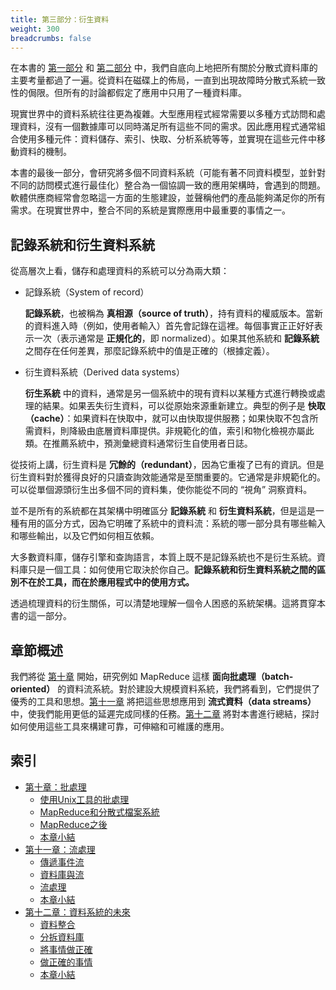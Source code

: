 ```yaml
---
title: 第三部分：衍生資料
weight: 300
breadcrumbs: false
---
```



在本書的 [第一部分](/v1_tw/part-i) 和 [第二部分](/v1_tw/part-ii) 中，我們自底向上地把所有關於分散式資料庫的主要考量都過了一遍。從資料在磁碟上的佈局，一直到出現故障時分散式系統一致性的侷限。但所有的討論都假定了應用中只用了一種資料庫。

現實世界中的資料系統往往更為複雜。大型應用程式經常需要以多種方式訪問和處理資料，沒有一個數據庫可以同時滿足所有這些不同的需求。因此應用程式通常組合使用多種元件：資料儲存、索引、快取、分析系統等等，並實現在這些元件中移動資料的機制。

本書的最後一部分，會研究將多個不同資料系統（可能有著不同資料模型，並針對不同的訪問模式進行最佳化）整合為一個協調一致的應用架構時，會遇到的問題。軟體供應商經常會忽略這一方面的生態建設，並聲稱他們的產品能夠滿足你的所有需求。在現實世界中，整合不同的系統是實際應用中最重要的事情之一。

## 記錄系統和衍生資料系統

從高層次上看，儲存和處理資料的系統可以分為兩大類：

* 記錄系統（System of record）

  **記錄系統**，也被稱為 **真相源（source of truth）**，持有資料的權威版本。當新的資料進入時（例如，使用者輸入）首先會記錄在這裡。每個事實正正好好表示一次（表示通常是 **正規化的**，即 normalized）。如果其他系統和 **記錄系統** 之間存在任何差異，那麼記錄系統中的值是正確的（根據定義）。

* 衍生資料系統（Derived data systems）

  **衍生系統** 中的資料，通常是另一個系統中的現有資料以某種方式進行轉換或處理的結果。如果丟失衍生資料，可以從原始來源重新建立。典型的例子是 **快取（cache）**：如果資料在快取中，就可以由快取提供服務；如果快取不包含所需資料，則降級由底層資料庫提供。非規範化的值，索引和物化檢視亦屬此類。在推薦系統中，預測彙總資料通常衍生自使用者日誌。

從技術上講，衍生資料是 **冗餘的（redundant）**，因為它重複了已有的資訊。但是衍生資料對於獲得良好的只讀查詢效能通常是至關重要的。它通常是非規範化的。可以從單個源頭衍生出多個不同的資料集，使你能從不同的 “視角” 洞察資料。

並不是所有的系統都在其架構中明確區分 **記錄系統** 和 **衍生資料系統**，但是這是一種有用的區分方式，因為它明確了系統中的資料流：系統的哪一部分具有哪些輸入和哪些輸出，以及它們如何相互依賴。

大多數資料庫，儲存引擎和查詢語言，本質上既不是記錄系統也不是衍生系統。資料庫只是一個工具：如何使用它取決於你自己。**記錄系統和衍生資料系統之間的區別不在於工具，而在於應用程式中的使用方式。**

透過梳理資料的衍生關係，可以清楚地理解一個令人困惑的系統架構。這將貫穿本書的這一部分。

## 章節概述

我們將從 [第十章](/v1_tw/ch10) 開始，研究例如 MapReduce 這樣 **面向批處理（batch-oriented）** 的資料流系統。對於建設大規模資料系統，我們將看到，它們提供了優秀的工具和思想。[第十一章](/v1_tw/ch11) 將把這些思想應用到 **流式資料（data streams）** 中，使我們能用更低的延遲完成同樣的任務。[第十二章](/v1_tw/ch12) 將對本書進行總結，探討如何使用這些工具來構建可靠，可伸縮和可維護的應用。

## 索引

* [第十章：批處理](/v1_tw/ch10)
  * [使用Unix工具的批處理](/v1_tw/ch10#使用Unix工具的批處理)
  * [MapReduce和分散式檔案系統](/v1_tw/ch10#MapReduce和分散式檔案系統)
  * [MapReduce之後](/v1_tw/ch10#MapReduce之後)
  * [本章小結](/v1_tw/ch10#本章小結)
* [第十一章：流處理](/v1_tw/ch11)
  * [傳遞事件流](/v1_tw/ch11#傳遞事件流)
  * [資料庫與流](/v1_tw/ch11#資料庫與流)
  * [流處理](/v1_tw/ch11#流處理)
  * [本章小結](/v1_tw/ch11#本章小結)
* [第十二章：資料系統的未來](/v1_tw/ch12)
  * [資料整合](/v1_tw/ch12#資料整合)
  * [分拆資料庫](/v1_tw/ch12#分拆資料庫)
  * [將事情做正確](/v1_tw/ch12#將事情做正確)
  * [做正確的事情](/v1_tw/ch12#做正確的事情)
  * [本章小結](/v1_tw/ch12#本章小結)